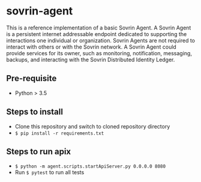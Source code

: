 # sovrin-agent

This is a reference implementation of a basic Sovrin Agent. A Sovrin Agent is
a persistent internet addressable endpoint dedicated to supporting the 
interactions one individual or organization. Sovrin Agents are not required to 
interact with others or with the Sovrin network. A Sovrin Agent could provide 
services for its owner, such as monitoring, notification, messaging, backups, 
and interacting with the Sovrin Distributed Identity Ledger.  

## Pre-requisite
- Python > 3.5

## Steps to install
- Clone this repository and switch to cloned repository directory
- `$ pip install -r requirements.txt`

## Steps to run apix
- `$ python -m agent.scripts.startApiServer.py 0.0.0.0 8080`
- Run `$ pytest` to run all tests
